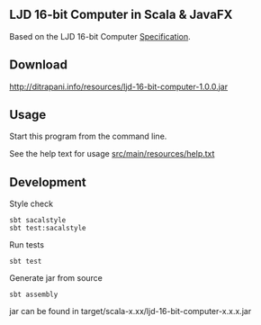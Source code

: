 LJD 16-bit Computer in Scala & JavaFX
-------------------------------------

Based on the LJD 16-bit Computer
[Specification](https://github.com/lj-ditrapani/16-bit-computer-specification).


Download
--------

<http://ditrapani.info/resources/ljd-16-bit-computer-1.0.0.jar>


Usage
-----

Start this program from the command line.

See the help text for usage [src/main/resources/help.txt](src/main/resources/help.txt)


Development
-----------

Style check

    sbt sacalstyle
    sbt test:sacalstyle

Run tests

    sbt test

Generate jar from source

    sbt assembly

jar can be found in target/scala-x.xx/ljd-16-bit-computer-x.x.x.jar
